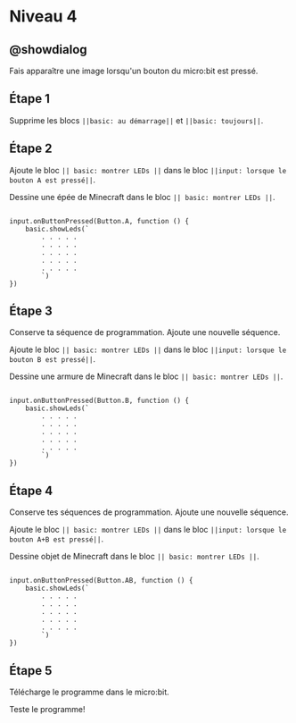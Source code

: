 # Niveau 4

## @showdialog

Fais apparaître une image lorsqu'un bouton du micro:bit est pressé.

## Étape 1

Supprime les blocs ``||basic: au démarrage||`` et ``||basic: toujours||``.

## Étape 2

Ajoute le bloc ``|| basic: montrer LEDs ||`` dans le bloc ``||input: lorsque le bouton A est pressé||``.

Dessine une épée de Minecraft dans le bloc ``|| basic: montrer LEDs ||``.

```blocks

input.onButtonPressed(Button.A, function () {
    basic.showLeds(`
        . . . . .
        . . . . .
        . . . . .
        . . . . .
        . . . . .
        `)
})

```

## Étape 3

Conserve ta séquence de programmation. Ajoute une nouvelle séquence.

Ajoute le bloc ``|| basic: montrer LEDs ||`` dans le bloc ``||input: lorsque le bouton B est pressé||``.

Dessine une armure de Minecraft dans le bloc ``|| basic: montrer LEDs ||``.

```blocks

input.onButtonPressed(Button.B, function () {
    basic.showLeds(`
        . . . . .
        . . . . .
        . . . . .
        . . . . .
        . . . . .
        `)
})

```

## Étape 4

Conserve tes séquences de programmation. Ajoute une nouvelle séquence.

Ajoute le bloc ``|| basic: montrer LEDs ||`` dans le bloc ``||input: lorsque le bouton A+B est pressé||``.

Dessine objet de Minecraft dans le bloc ``|| basic: montrer LEDs ||``.

```blocks

input.onButtonPressed(Button.AB, function () {
    basic.showLeds(`
        . . . . .
        . . . . .
        . . . . .
        . . . . .
        . . . . .
        `)
})

```

## Étape 5

Télécharge le programme dans le micro:bit.

Teste le programme!
